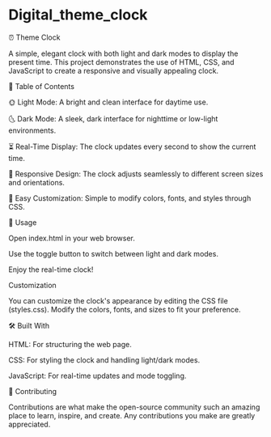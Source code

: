 # Digital_theme_clock
⏰ Theme Clock

A simple, elegant clock with both light and dark modes to display the present time. This project demonstrates the use of HTML, CSS, and JavaScript to create a responsive and visually appealing clock.

📑 Table of Contents

🌞 Light Mode: A bright and clean interface for daytime use.

🌜 Dark Mode: A sleek, dark interface for nighttime or low-light environments.

⏳ Real-Time Display: The clock updates every second to show the current time.

📱 Responsive Design: The clock adjusts seamlessly to different screen sizes and orientations.

🎨 Easy Customization: Simple to modify colors, fonts, and styles through CSS.

🚀 Usage

Open index.html in your web browser.

Use the toggle button to switch between light and dark modes.

Enjoy the real-time clock!

Customization

You can customize the clock's appearance by editing the CSS file (styles.css). Modify the colors, fonts, and sizes to fit your preference.

🛠️ Built With

HTML: For structuring the web page.

CSS: For styling the clock and handling light/dark modes.

JavaScript: For real-time updates and mode toggling.

🤝 Contributing

Contributions are what make the open-source community such an amazing place to learn, inspire, and create. Any contributions you make are greatly appreciated.
